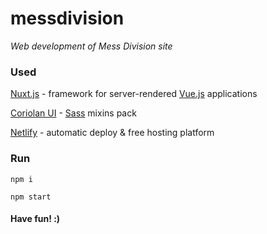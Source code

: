 # messdivision

_Web development of Mess Division site_

### Used

[Nuxt.js](https://nuxtjs.org) - framework for server-rendered [Vue.js](https://vuejs.org) applications

[Coriolan UI](https://coriolan-ui.github.io) - [Sass](http://sass-lang.com) mixins pack

[Netlify](https://www.netlify.com) - automatic deploy & free hosting platform

### Run

`npm i`

`npm start`

#### Have fun! :)
